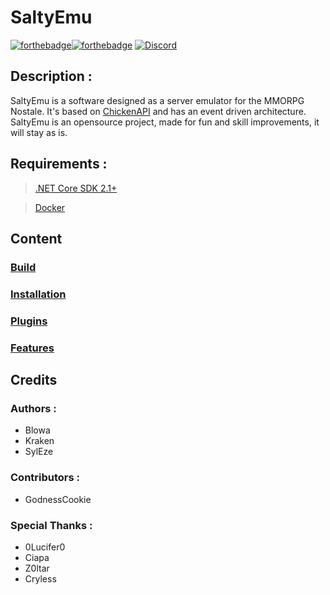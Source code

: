
# SaltyEmu

[![forthebadge](https://forthebadge.com/images/badges/made-with-c-sharp.svg)](http://forthebadge.com)[![forthebadge](https://forthebadge.com/images/badges/built-with-love.svg)](http://forthebadge.com)
[![Discord](https://discordapp.com/api/guilds/512650034257592336/widget.png?style=banner2)](https://discord.gg/8qAd9px)

## Description :

SaltyEmu is a software designed as a server emulator for the MMORPG Nostale.
It's based on [ChickenAPI](https://github.com/BlowaXD/ChickenAPI) and has an event driven architecture.
SaltyEmu is an opensource project, made for fun and skill improvements, it will stay as is.



## Requirements :
> [.NET Core SDK 2.1+](https://www.microsoft.com/net/download)

> [Docker](https://www.docker.com/community-edition)
 

## Content

### [Build](docs/build.md)
### [Installation](docs/installation.md)
### [Plugins](docs/plugins.md)
### [Features](docs/features.md)

## Credits
### Authors : 
- Blowa
- Kraken
- SylEze

### Contributors :
- GodnessCookie

### Special Thanks :
- 0Lucifer0
- Ciapa
- Z0ltar
- Cryless
